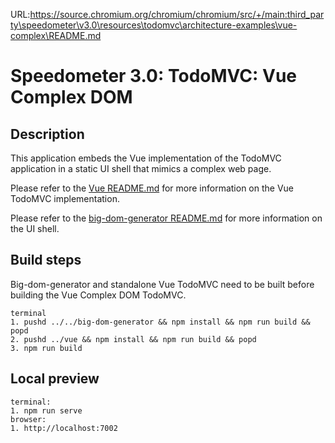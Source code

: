 URL:https://source.chromium.org/chromium/chromium/src/+/main:third_party\speedometer\v3.0\resources\todomvc\architecture-examples\vue-complex\README.md
# Speedometer 3.0: TodoMVC: Vue Complex DOM

## Description

This application embeds the Vue implementation of the TodoMVC application in a static UI shell that mimics a complex web page.

Please refer to the [Vue README.md](../vue/README.md) for more information on the Vue TodoMVC implementation.

Please refer to the [big-dom-generator README.md](../../big-dom-generator/README.md) for more information on the UI shell.

## Build steps

Big-dom-generator and standalone Vue TodoMVC need to be built before building the Vue Complex DOM TodoMVC.

```
terminal
1. pushd ../../big-dom-generator && npm install && npm run build && popd
2. pushd ../vue && npm install && npm run build && popd
3. npm run build
```

## Local preview

```
terminal:
1. npm run serve
browser:
1. http://localhost:7002
```
